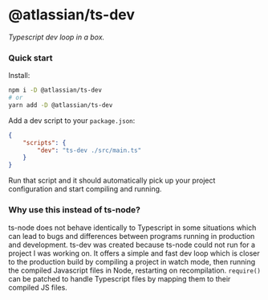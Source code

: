 # @atlassian/ts-dev

_Typescript dev loop in a box._

### Quick start

Install:

```sh
npm i -D @atlassian/ts-dev
# or
yarn add -D @atlassian/ts-dev
```

Add a dev script to your `package.json`:

```json
{
    "scripts": {
        "dev": "ts-dev ./src/main.ts"
    }
}
```

Run that script and it should automatically pick up your project configuration and start compiling and running.

### Why use this instead of ts-node?

ts-node does not behave identically to Typescript in some situations which can lead to bugs and differences between programs running in production and development. ts-dev was created because ts-node could not run for a project I was working on. It offers a simple and fast dev loop which is closer to the production build by compiling a project in watch mode, then running the compiled Javascript files in Node, restarting on recompilation. `require()` can be patched to handle Typescript files by mapping them to their compiled JS files.
